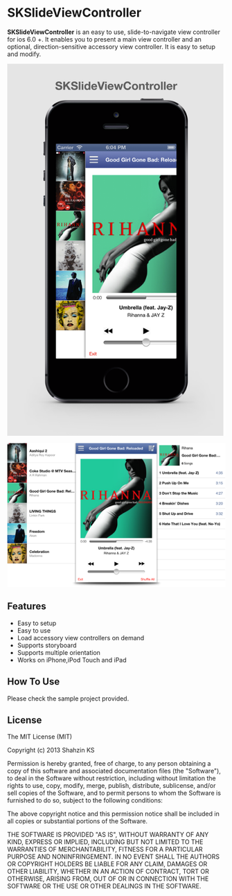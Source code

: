 SKSlideViewController
=========

**SKSlideViewController** is an easy to use, slide-to-navigate view controller for ios 6.0 +. It enables you to present a main view controller and an optional, direction-sensitive accessory view controller. It is easy to setup and modify.

![Alt text](/READMESCR/promo.png?raw=true)


![Alt text](/READMESCR/preview.png?raw=true)

Features
----
- Easy to setup
- Easy to use
- Load accessory view controllers on demand
- Supports storyboard
- Supports multiple orientation
- Works on iPhone,iPod Touch and iPad

How To Use
----
Please check the sample project provided.


License
----

 The MIT License (MIT)
 
 Copyright (c) 2013 Shahzin KS
 
 Permission is hereby granted, free of charge, to any person obtaining a copy
 of this software and associated documentation files (the "Software"), to deal
 in the Software without restriction, including without limitation the rights
 to use, copy, modify, merge, publish, distribute, sublicense, and/or sell
 copies of the Software, and to permit persons to whom the Software is
 furnished to do so, subject to the following conditions:
 
 The above copyright notice and this permission notice shall be included in
 all copies or substantial portions of the Software.
 
 THE SOFTWARE IS PROVIDED "AS IS", WITHOUT WARRANTY OF ANY KIND, EXPRESS OR
 IMPLIED, INCLUDING BUT NOT LIMITED TO THE WARRANTIES OF MERCHANTABILITY,
 FITNESS FOR A PARTICULAR PURPOSE AND NONINFRINGEMENT. IN NO EVENT SHALL THE
 AUTHORS OR COPYRIGHT HOLDERS BE LIABLE FOR ANY CLAIM, DAMAGES OR OTHER
 LIABILITY, WHETHER IN AN ACTION OF CONTRACT, TORT OR OTHERWISE, ARISING FROM,
 OUT OF OR IN CONNECTION WITH THE SOFTWARE OR THE USE OR OTHER DEALINGS IN
 THE SOFTWARE.
 
  
    

